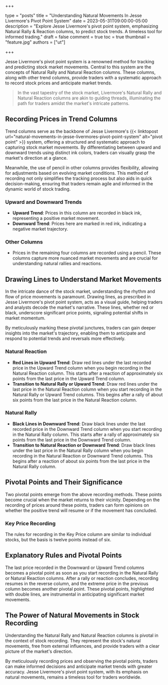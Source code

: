 +++

type = "posts"
title = "Understanding Natural Movements In Jesse Livermore's Pivot Point System"
date = 2023-05-31T09:00:00-05:00
description = "Explore Jesse Livermore's pivot point system, emphasizing Natural Rally & Reaction columns, to predict stock trends. A timeless tool for informed trading."
draft = false
comment = true
toc = true
thumbnail = "feature.jpg"
authors = ["ut"]

+++

Jesse Livermore's pivot point system is a renowned method for tracking and predicting stock market movements. Central to this system are the concepts of Natural Rally and Natural Reaction columns. These columns, along with other trend columns, provide traders with a systematic approach to record stock prices and anticipate market trends.

> In the vast tapestry of the stock market, Livermore's Natural Rally and Natural Reaction columns are akin to guiding threads, illuminating the path for traders amidst the market's intricate patterns.

## Recording Prices in Trend Columns
Trend columns serve as the backbone of Jesse Livermore's {{< linktopost url="natural-movements-in-jesse-livermores-pivot-point-system" alt="pivot point" >}} system, offering a structured and systematic approach to capturing stock market movements. By differentiating between upward and downward trends using distinct ink colors, traders can visually grasp the market's direction at a glance.

Meanwhile, the use of pencil in other columns provides flexibility, allowing for adjustments based on evolving market conditions. This method of recording not only simplifies the tracking process but also aids in quick decision-making, ensuring that traders remain agile and informed in the dynamic world of stock trading.
### Upward and Downward Trends
 - **Upward Trend**: Prices in this column are recorded in black ink, representing a positive market movement.
 - **Downward Trend**: Prices here are marked in red ink, indicating a negative market trajectory.
### Other Columns
 - Prices in the remaining four columns are recorded using a pencil. These columns capture more nuanced market movements and are crucial for understanding natural rallies and reactions.

## Drawing Lines to Understand Market Movements
In the intricate dance of the stock market, understanding the rhythm and flow of price movements is paramount. Drawing lines, as prescribed in Jesse Livermore's pivot point system, acts as a visual guide, helping traders and analysts decode the market's narrative. These lines, whether red or black, underscore significant price points, signaling potential shifts in market momentum.

By meticulously marking these pivotal junctures, traders can gain deeper insights into the market's trajectory, enabling them to anticipate and respond to potential trends and reversals more effectively.

### Natural Reaction
 - **Red Lines in Upward Trend**: Draw red lines under the last recorded price in the Upward Trend column when you begin recording in the Natural Reaction column. This starts after a reaction of approximately six points from the last price in the Upward Trend column.
 - **Transition to Natural Rally or Upward Trend**: Draw red lines under the last price in the Natural Reaction column when you start recording in the Natural Rally or Upward Trend columns. This begins after a rally of about six points from the last price in the Natural Reaction column.

### Natural Rally
 - **Black Lines in Downward Trend**: Draw black lines under the last recorded price in the Downward Trend column when you start recording in the Natural Rally column. This starts after a rally of approximately six points from the last price in the Downward Trend column.
 - **Transition to Natural Reaction or Downward Trend**: Draw black lines under the last price in the Natural Rally column when you begin recording in the Natural Reaction or Downward Trend columns. This begins after a reaction of about six points from the last price in the Natural Rally column.

## Pivotal Points and Their Significance
Two pivotal points emerge from the above recording methods. These points become crucial when the market returns to their vicinity. Depending on the recording of prices around these points, traders can form opinions on whether the positive trend will resume or if the movement has concluded.
### Key Price Recording
The rules for recording in the Key Price column are similar to individual stocks, but the basis is twelve points instead of six.

## Explanatory Rules and Pivotal Points
The last price recorded in the Downward or Upward Trend columns becomes a pivotal point as soon as you start recording in the Natural Rally or Natural Reaction columns. After a rally or reaction concludes, recording resumes in the reverse column, and the extreme price in the previous column becomes another pivotal point. These pivotal points, highlighted with double lines, are instrumental in anticipating significant market movements.

## The Power of Natural Movements in Stock Recording
Understanding the Natural Rally and Natural Reaction columns is pivotal in the context of stock recording. They represent the stock's natural movements, free from external influences, and provide traders with a clear picture of the market's direction.

By meticulously recording prices and observing the pivotal points, traders can make informed decisions and anticipate market trends with greater accuracy. Jesse Livermore's pivot point system, with its emphasis on natural movements, remains a timeless tool for traders worldwide.
